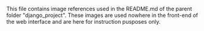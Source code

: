 This file contains image references used in the README.md of the parent folder "django_project".  These images are used nowhere in the front-end of the web interface and are here for instruction pusposes only.
